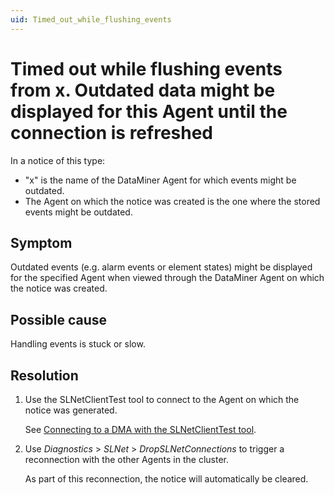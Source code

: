 ```yaml
---
uid: Timed_out_while_flushing_events
---
```


# Timed out while flushing events from x. Outdated data might be displayed for this Agent until the connection is refreshed

In a notice of this type:

- "x" is the name of the DataMiner Agent for which events might be outdated.
- The Agent on which the notice was created is the one where the stored events might be outdated.

## Symptom

Outdated events (e.g. alarm events or element states) might be displayed for the specified Agent when viewed through the DataMiner Agent on which the notice was created.

## Possible cause

Handling events is stuck or slow.

## Resolution

1. Use the SLNetClientTest tool to connect to the Agent on which the notice was generated.

   See [Connecting to a DMA with the SLNetClientTest tool](xref:Connecting_to_a_DMA_with_the_SLNetClientTest_tool).

1. Use *Diagnostics* > *SLNet* > *DropSLNetConnections* to trigger a reconnection with the other Agents in the cluster.

   As part of this reconnection, the notice will automatically be cleared.
